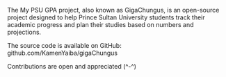 The My PSU GPA project, also known as GigaChungus, is an open-source project designed to help Prince Sultan University students track their academic progress and plan their studies based on numbers and projections.


The source code is available on GitHub: github.com/KamenYaiba/gigaChungus

Contributions are open and appreciated
(^-^)
